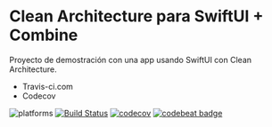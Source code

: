 # Clean Architecture para SwiftUI + Combine

Proyecto de demostración con una app usando SwiftUI con Clean Architecture.

- Travis-ci.com
- Codecov

![platforms](https://img.shields.io/badge/platforms-iPhone%20%7C%20iPad%20%7C%20macOS-lightgrey) [![Build Status](https://travis-ci.com/nalexn/clean-architecture-swiftui.svg?branch=master)](https://travis-ci.com/nalexn/clean-architecture-swiftui) [![codecov](https://codecov.io/gh/nalexn/clean-architecture-swiftui/branch/master/graph/badge.svg)](https://codecov.io/gh/nalexn/clean-architecture-swiftui) [![codebeat badge](https://codebeat.co/badges/db33561b-0b2b-4ee1-a941-a08efbd0ebd7)](https://codebeat.co/projects/github-com-nalexn-clean-architecture-swiftui-master)

